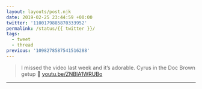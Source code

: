 ```yaml
---
layout: layouts/post.njk
date: 2019-02-25 23:44:59 +00:00
twitter: '1100179885870333952'
permalink: /status/{{ twitter }}/
tags: 
  - tweet
  - thread
previous: '1098278587541516288'
---
```


> I missed the video last week and it’s adorable. Cyrus in the Doc Brown getup 💚 [youtu.be/ZNBlA1WRUBo](https://youtu.be/ZNBlA1WRUBo)

---
